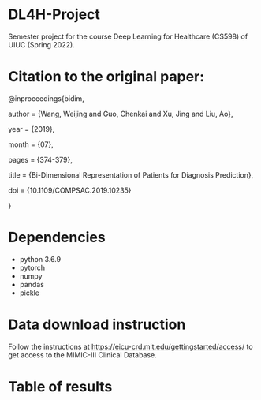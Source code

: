 # DL4H-Project
Semester project for the course Deep Learning for Healthcare (CS598) of UIUC (Spring 2022).

# Citation to the original paper:
@inproceedings{bidim,

author = {Wang, Weijing and Guo, Chenkai and Xu, Jing and Liu, Ao},

year = {2019},

month = {07},

pages = {374-379},

title = {Bi-Dimensional Representation of Patients for Diagnosis Prediction},

doi = {10.1109/COMPSAC.2019.10235}

}

# Dependencies
* python 3.6.9
* pytorch
* numpy
* pandas
* pickle

# Data download instruction

Follow the instructions at https://eicu-crd.mit.edu/gettingstarted/access/ to get access to the MIMIC-III Clinical Database.


# Table of results
